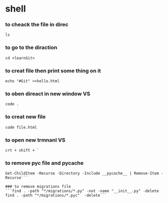 # shell


### to cheack the file in direc
```ls```

### to go to the diraction
```cd <learnGit> ```

### to creat file then print some thing on it 
```echo "#Git" >>hello.html``` 
### to oben direact in new window  VS
```code .```
### to creat new file 
```code file.html```

### to open new trmnanl VS 
``` crt + shift + ` ```

### to remove pyc file and __pycache__
```Get-ChildItem -Recurse -Include *.pyc | Remove-Item
Get-ChildItem -Recurse -Directory -Include __pycache__ | Remove-Item -Recurse```

### to remove migrations file
```find . -path "*/migrations/*.py" -not -name "__init__.py" -delete
find . -path "*/migrations/*.pyc"  -delete```
